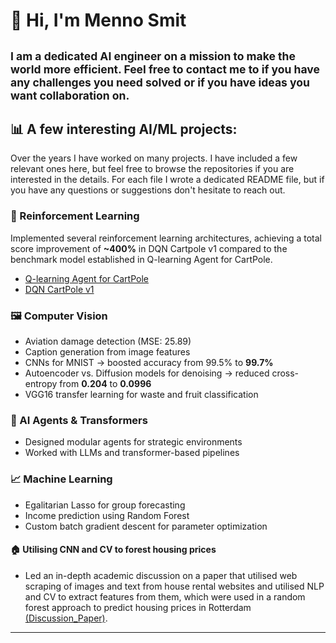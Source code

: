 # 👋 Hi, I'm Menno Smit
<sub>I am a dedicated AI engineer on a mission to make the world more efficient. Feel free to 
contact me to if you have any challenges you need solved or if you have ideas you want 
collaboration on.
---
## 📊 A few interesting AI/ML projects:
Over the years I have worked on many projects. I have included a few relevant ones here, but feel 
free to browse the repositories if you are interested in the details. For each file I wrote a 
dedicated README file, but if you have any questions or suggestions don't hesitate to reach out.

### 🤖 Reinforcement Learning
Implemented several reinforcement learning architectures, achieving a total score improvement of **~400%** in DQN Cartpole v1 compared to the benchmark model established in Q-learning Agent for CartPole.
- [Q-learning Agent for CartPole](https://github.com/mennosmit-dev/AI-Engineer-Certificate/blob/main/03_Deep_Learning_with_Keras_and_TensorFlow/q_learning_agent_cartpole.py)  
- [DQN CartPole v1](https://github.com/mennosmit-dev/AI-Engineer-Certificate/blob/main/03_Deep_Learning_with_Keras_and_TensorFlow/dqn_cartpolev1.py)

### 🖼️ Computer Vision
- Aviation damage detection (MSE: 25.89)  
- Caption generation from image features  
- CNNs for MNIST → boosted accuracy from 99.5% to **99.7%**  
- Autoencoder vs. Diffusion models for denoising → reduced cross-entropy from **0.204** to **0.0996**  
- VGG16 transfer learning for waste and fruit classification

### 🧠 AI Agents & Transformers
- Designed modular agents for strategic environments  
- Worked with LLMs and transformer-based pipelines

### 📈 Machine Learning
- Egalitarian Lasso for group forecasting  
- Income prediction using Random Forest  
- Custom batch gradient descent for parameter optimization

#### 🏠 Utilising CNN and CV to forest housing prices 
- Led an in-depth academic discussion on a paper that utilised web scraping of images and text from
house rental websites and utilised NLP and CV to extract features from them, which were used in a
random forest approach to predict housing prices in Rotterdam [(Discussion_Paper)](https://github.com/mennosmit-dev/Econometric_Modelling/blob/main/discussion_paper.pdf).

---


